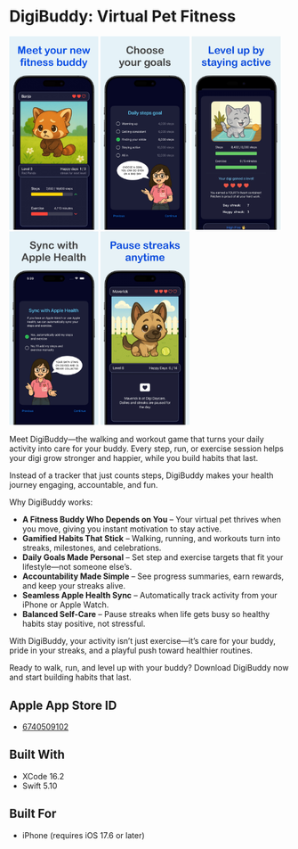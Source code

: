 # DigiBuddy: Virtual Pet Fitness

<img src="https://github.com/JohnSmithCoder1/DigiBuddy-Virtual-Fitness-Pet/blob/main/Screenshots/screenshot_1.jpeg" width="160"> <img src="https://github.com/JohnSmithCoder1/DigiBuddy-Virtual-Fitness-Pet/blob/main/Screenshots/screenshot_2.jpeg" width="160"> <img src="https://github.com/JohnSmithCoder1/DigiBuddy-Virtual-Fitness-Pet/blob/main/Screenshots/screenshot_3.jpeg" width="160"> <img src="https://github.com/JohnSmithCoder1/DigiBuddy-Virtual-Fitness-Pet/blob/main/Screenshots/screenshot_4.jpeg" width="160"> <img src="https://github.com/JohnSmithCoder1/DigiBuddy-Virtual-Fitness-Pet/blob/main/Screenshots/screenshot_5.jpeg" width="160">

Meet DigiBuddy—the walking and workout game that turns your daily activity into care for your buddy. Every step, run, or exercise session helps your digi grow stronger and happier, while you build habits that last.

Instead of a tracker that just counts steps, DigiBuddy makes your health journey engaging, accountable, and fun.

Why DigiBuddy works:
* **A Fitness Buddy Who Depends on You** – Your virtual pet thrives when you move, giving you instant motivation to stay active.
* **Gamified Habits That Stick** – Walking, running, and workouts turn into streaks, milestones, and celebrations.
* **Daily Goals Made Personal** – Set step and exercise targets that fit your lifestyle—not someone else’s.
* **Accountability Made Simple** – See progress summaries, earn rewards, and keep your streaks alive.
* **Seamless Apple Health Sync** – Automatically track activity from your iPhone or Apple Watch.
* **Balanced Self-Care** – Pause streaks when life gets busy so healthy habits stay positive, not stressful.

With DigiBuddy, your activity isn’t just exercise—it’s care for your buddy, pride in your streaks, and a playful push toward healthier routines.

Ready to walk, run, and level up with your buddy?
Download DigiBuddy now and start building habits that last.

## Apple App Store ID

* [6740509102](https://apps.apple.com/us/app/digibuddy-virtual-fitness-pet/id6740509102)

## Built With

* XCode 16.2
* Swift 5.10

## Built For

* iPhone (requires iOS 17.6 or later)
